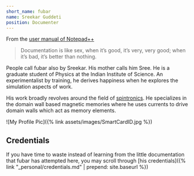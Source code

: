```yaml
---
short_name: fubar
name: Sreekar Guddeti
position: Documenter
---
```


From the [user manual of Notepad++](https://npp-user-manual.org/)

> Documentation is like sex, when it’s good, it’s very, very good; when it’s bad, it’s better than nothing. 

People call fubar also by Sreekar. His mother calls him Sree. He is a graduate student of Physics at the Indian Institute of Science. An experimentalist by training, he derives happiness when he explores the simulation aspects of work.

His work broadly revolves around the field of <a href="{% post_url 2020-05-24-spintronics %}">spintronics</a>. He specializes in the domain wall based magnetic memories where he uses currents to drive domain walls which act as memory elements.

![My Profile Pic]({% link assets/images/SmartCardID.jpg %})

## Credentials

If you have time to waste instead of learning from the little documentation that fubar has attempted here, you may scroll through [his credentials]({% link "_personal/credentials.md" | prepend: site.baseurl %})